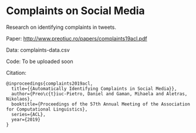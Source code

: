# Complaints on Social Media

Research on identifying complaints in tweets.

Paper: http://www.preotiuc.ro/papers/complaints19acl.pdf

Data: complaints-data.csv

Code: To be uploaded soon

Citation:

```
@inproceedings{complaints2019acl,
  title={{Automatically Identifying Complaints in Social Media}},
  author={Preo\c{t}iuc-Pietro, Daniel and Gaman, Mihaela and Aletras, Nikolaos},
  booktitle={Proceedings of the 57th Annual Meeting of the Association for Computational Linguistics},
  series={ACL},
  year={2019}
}
```
